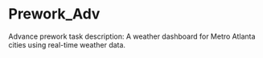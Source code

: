 # Prework_Adv
Advance prework task description: A weather dashboard for Metro Atlanta cities using real-time weather data. 
